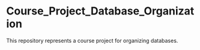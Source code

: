 # Course_Project_Database_Organization
This repository represents a course project for organizing databases.
